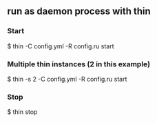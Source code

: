 
## run as daemon process with thin

### Start
$ thin -C config.yml -R config.ru start

### Multiple thin instances (2 in this example)
$ thin -s 2 -C config.yml -R config.ru start 

### Stop
$ thin stop